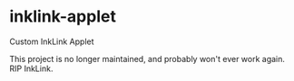 # inklink-applet
Custom InkLink Applet

This project is no longer maintained, and probably won't ever work again.  RIP InkLink.
